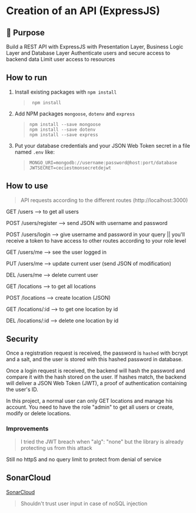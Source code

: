 # Creation of an API (ExpressJS)

## 🌟 Purpose
Build a REST API with ExpressJS with Presentation Layer, Business Logic Layer and Database Layer
Authenticate users and secure access to backend data
Limit user access to resources

## How to run
1. Install existing packages with `npm install`
   > ```shell
   >  npm install
   > ```
2. Add NPM packages `mongoose`, `dotenv` and `express`
   > ```shell
   > npm install --save mongoose
   > npm install --save dotenv
   > npm install --save express
   > ```
3. Put your database credentials and your JSON Web Token secret in a file named `.env` like:
   > ```dotenv 
   > MONGO_URI=mongodb://username:password@host:port/database
   > JWTSECRET=ceciestmonsecretdejwt
   > ```

## How to use
> API requests according to the different routes (http://localhost:3000)

GET  /users --> to get all users

POST /users/register --> send JSON with username and password

POST /users/login --> give username and password in your query || you'll receive a token to have access to other routes according to your role level

GET  /users/me --> see the user logged in

PUT  /users/me --> update current user (send JSON of modification)

DEL  /users/me --> delete current user

GET  /locations --> to get all locations

POST /locations --> create location (JSON)

GET  /locations/:id --> to get one location by id

DEL  /locations/:id --> delete one location by id

## Security
Once a registration request is received, the password is `hashed` with bcrypt and a salt, and the user is stored with this hashed
password in database.

Once a login request is received, the backend will hash the password and compare it with the hash stored on the user.
If hashes match, the backend will deliver a JSON Web Token (JWT), a proof of authentication containing the user's ID.

In this project, a normal user can only GET locations and manage his account.
You need to have the role "admin" to get all users or create, modify or delete locations.

### Improvements
> I tried the JWT breach when "alg": "none" but the library is already protecting us from this attack

Still no httpS and no query limit to protect from denial of service  

## SonarCloud
[SonarCloud](https://sonarcloud.io/summary/overall?id=ArthurVaret_secure-web-dev-workshop3)
> Shouldn't trust user input in case of noSQL injection